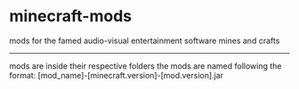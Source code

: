# minecraft-mods
mods for the famed audio-visual entertainment software mines and crafts

--------------------------------------------------------------------------

mods are inside their respective folders 
the mods are named following the format: [mod_name]-[minecraft.version]-[mod.version].jar
